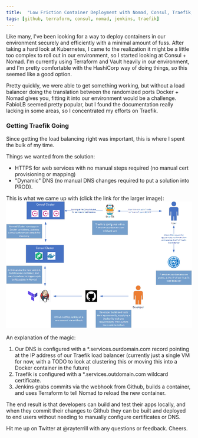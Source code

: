 ```yaml
---
title:  "Low Friction Container Deployment with Nomad, Consul, Traefik, Jenkins, Terraform, and Github"
tags: [github, terraform, consul, nomad, jenkins, traefik]
---
```


Like many, I've been looking for a way to deploy containers in our environment securely and efficiently with a minimal amount of fuss. After taking a hard look at Kubernetes, I came to the realization it might be a little too complex to roll out in our environment, so I started looking at Consul + Nomad. I'm currently using Terraform and Vault heavily in our environment, and I'm pretty comfortable with the HashiCorp way of doing things, so this seemed like a good option.

Pretty quickly, we were able to get something working, but without a load balancer doing the translation between the randomized ports Docker + Nomad gives you, fitting it into our environment would be a challenge. FabioLB seemed pretty popular, but I found the documentation really lacking in some areas, so I concentrated my efforts on Traefik.

### Getting Traefik Going

Since getting the load balancing right was important, this is where I spent the bulk of my time.

Things we wanted from the solution:
* HTTPS for web services with no manual steps required (no manual cert provisioning or mapping)
* "Dynamic" DNS (no manual DNS changes required to put a solution into PROD).

This is what we came up with (click the link for the larger image): <a href="/assets/ConsulNomadTraefikJenkins.PNG"><img src="/assets/ConsulNomadTraefikJenkins.PNG"/></a>

An explanation of the magic:
1. Our DNS is configured with a *.services.ourdomain.com record pointing at the IP address of our Traefik load balancer (currently just a single VM for now, with a TODO to look at clustering this or moving this into a Docker container in the future)
2. Traefik is configured with a *.services.outdomain.com wildcard certificate.
3. Jenkins grabs commits via the webhook from Github, builds a container, and uses Terraform to tell Nomad to reload the new container.

The end result is that developers can build and test their apps locally, and when they commit their changes to Github they can be built and deployed to end users without needing to manually configure certificates or DNS.

Hit me up on Twitter at @rayterrill with any questions or feedback. Cheers.
